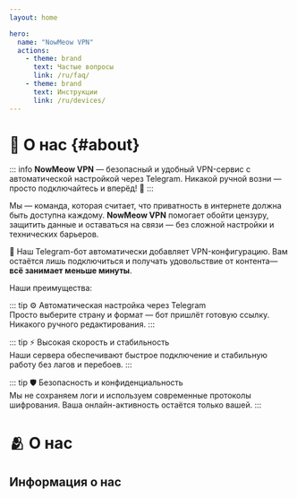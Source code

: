 ```yaml
---
layout: home

hero:
  name: "NowMeow VPN"
  actions:
    - theme: brand
      text: Частые вопросы
      link: /ru/faq/
    - theme: brand
      text: Инструкции
      link: /ru/devices/
---
```

# 🐾 О нас {#about}

::: info
**NowMeow VPN** — безопасный и удобный VPN-сервис с автоматической настройкой через Telegram. Никакой ручной возни — просто подключайтесь и вперёд! 🚀
:::

Мы — команда, которая считает, что приватность в интернете должна быть доступна каждому. **NowMeow VPN** помогает обойти цензуру, защитить данные и оставаться на связи — без сложной настройки и технических барьеров.

📲 Наш Telegram-бот автоматически добавляет VPN-конфигурацию. Вам остаётся лишь подключиться и получать удовольствие от контента— **всё занимает меньше минуты**.

Наши преимущества:

::: tip ⚙️ Автоматическая настройка через Telegram  
Просто выберите страну и формат — бот пришлёт готовую ссылку. Никакого ручного редактирования.
:::

::: tip ⚡ Высокая скорость и стабильность  
Наши сервера обеспечивают быстрое подключение и стабильную работу без лагов и перебоев.
:::

::: tip 🛡️ Безопасность и конфиденциальность  
Мы не сохраняем логи и используем современные протоколы шифрования. Ваша онлайн-активность остаётся только вашей.
:::

# 🫂 О нас 
## Информация о нас


